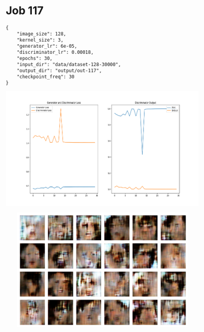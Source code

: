 
Job 117
=======


```
{
    "image_size": 128,
    "kernel_size": 3,
    "generator_lr": 6e-05,
    "discriminator_lr": 0.00018,
    "epochs": 30,
    "input_dir": "data/dataset-128-30000",
    "output_dir": "output/out-117",
    "checkpoint_freq": 30
}
```  
<p align="center">
    <img src="images/plot117.png" height="300"/>
</p>  
<p align="center">
    <img src="images/output117.png" height="300"/>
</p>